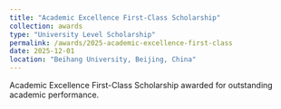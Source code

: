 ```yaml
---
title: "Academic Excellence First-Class Scholarship"
collection: awards
type: "University Level Scholarship"
permalink: /awards/2025-academic-excellence-first-class
date: 2025-12-01
location: "Beihang University, Beijing, China"
---
```


Academic Excellence First-Class Scholarship awarded for outstanding academic performance.
